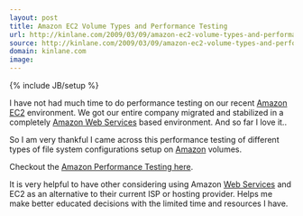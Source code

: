 ```yaml
---
layout: post
title: Amazon EC2 Volume Types and Performance Testing
url: http://kinlane.com/2009/03/09/amazon-ec2-volume-types-and-performance-testing/
source: http://kinlane.com/2009/03/09/amazon-ec2-volume-types-and-performance-testing/
domain: kinlane.com
image: 
---
```

{% include JB/setup %}<p>I have not had much time to do performance testing on our recent <a class="zem_slink" title="Amazon EC2" rel="homepage" href="http://amazon.com">Amazon EC2</a> environment. We got our entire company migrated and stabilized in a completely <a class="zem_slink" title="Amazon Web Services" rel="wikipedia" href="http://en.wikipedia.org/wiki/Amazon_Web_Services">Amazon Web Services</a> based environment. And so far I love it..<p></p>
So I am very thankful I came across this performance testing of different types of file system configurations setup on <a class="zem_slink" title="Amazon" rel="homepage" href="http://amazon.com/">Amazon</a> volumes.<p></p>
Checkout the <a href="http://af-design.com/blog/2009/02/27/amazon-ec2-disk-performance/">Amazon Performance Testing here</a>.<p></p>
It is very helpful to have other considering using Amazon <a class="zem_slink" title="Web service" rel="wikipedia" href="http://en.wikipedia.org/wiki/Web_service">Web Services</a> and EC2 as an alternative to their current ISP or hosting provider. Helps me make better educated decisions with the limited time and resources I have.
</p>
